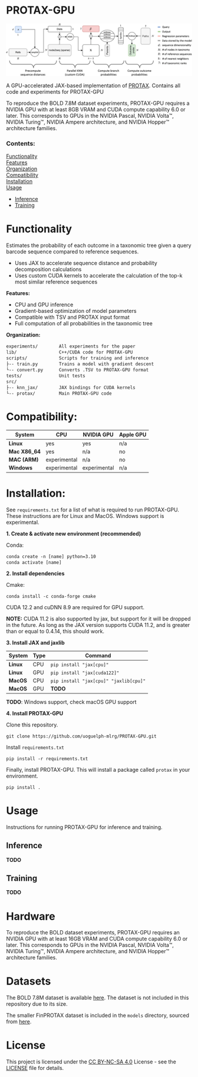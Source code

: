 # PROTAX-GPU

![alt text](img/Block_diagram_upd.png?raw=true)

A GPU-accelerated JAX-based implementation of [PROTAX](https://pubmed.ncbi.nlm.nih.gov/27296980/). Contains all code and experiments for PROTAX-GPU

To reproduce the BOLD 7.8M dataset experiments, PROTAX-GPU requires a NVIDIA GPU with at least 8GB VRAM and CUDA compute capability 6.0 or later. This corresponds to GPUs in the NVIDIA Pascal, NVIDIA Volta™, NVIDIA Turing™, NVIDIA Ampere architecture, and NVIDIA Hopper™ architecture families.

### Contents:

[Functionality](https://github.com/uoguelph-mlrg/PROTAX-GPU#Functionality)<br>
[Features](https://github.com/uoguelph-mlrg/PROTAX-GPU#Features)<br>
[Organization](https://github.com/uoguelph-mlrg/PROTAX-GPU#Organization)<br>
[Compatibility](https://github.com/uoguelph-mlrg/PROTAX-GPU#Compatibility)<br>
[Installation](https://github.com/uoguelph-mlrg/PROTAX-GPU#Installation)<br>
[Usage](https://github.com/uoguelph-mlrg/PROTAX-GPU#Usage)
- [Inference](https://github.com/uoguelph-mlrg/PROTAX-GPU#Inference)
- [Training](https://github.com/uoguelph-mlrg/PROTAX-GPU#Training)

# Functionality
Estimates the probability of each outcome in a taxonomic tree given a query barcode sequence compared to reference sequences.

- Uses JAX to accelerate sequence distance and probability decomposition calculations
- Uses custom CUDA kernels to accelerate the calculation of the top-k most similar reference sequences

**Features:**
- CPU and GPU inference
- Gradient-based optimization of model parameters
- Compatible with TSV and PROTAX input format 
- Full computation of all probabilities in the taxonomic tree

**Organization:**
```
experiments/        All experiments for the paper
lib/                C++/CUDA code for PROTAX-GPU
scripts/            Scripts for training and inference
├-- train.py        Trains a model with gradient descent 
└-- convert.py      Converts .TSV to PROTAX-GPU format
tests/              Unit tests 
src/                
├-- knn_jax/        JAX bindings for CUDA kernels
└-- protax/         Main PROTAX-GPU code

```

# Compatibility:

| **System** | **CPU** | **NVIDIA GPU** | **Apple GPU** |
| --- | --- | --- | --- |
| **Linux** | yes | yes | n/a |
| **Mac X86_64** | yes | n/a | no |
| **MAC (ARM)** | experimental | n/a | no |
| **Windows** | experimental | experimental | n/a |

# Installation:

See `requirements.txt` for a list of what is required to run PROTAX-GPU. These instructions are for Linux and MacOS. Windows support is experimental.

**1. Create & activate new environment (recommended)**

Conda:
```
conda create -n [name] python=3.10
conda activate [name]
```
**2. Install dependencies**

Cmake:
```
conda install -c conda-forge cmake
```

CUDA 12.2 and cuDNN 8.9 are required for GPU support.

**NOTE:** CUDA 11.2 is also supported by jax, but support for it will be dropped in the future. As long as the JAX version supports CUDA 11.2, and is greater than or equal to 0.4.14, this should work. 

**3. Install JAX and jaxlib**

| **System** | **Type** | **Command** |
| --- | --- | --- |
| **Linux** | CPU | `pip install "jax[cpu]"`|
| **Linux** | GPU | `pip install "jax[cuda122]"`
| **MacOS** | CPU | `pip install "jax[cpu]" "jaxlib[cpu]"`|
| **MacOS** | GPU | **TODO**|

**TODO**: Windows support, check macOS GPU support

**4. Install PROTAX-GPU**

Clone this repository.
```
git clone https://github.com/uoguelph-mlrg/PROTAX-GPU.git
```

Install `requirements.txt`
```
pip install -r requirements.txt
```

Finally, install PROTAX-GPU. This will install a package called `protax` in your environment.
```
pip install .
```

# Usage
Instructions for running PROTAX-GPU for inference and training.

## Inference
**TODO**

## Training
**TODO**

# Hardware
To reproduce the BOLD dataset experiments, PROTAX-GPU requires an NVIDIA GPU with at least 16GB VRAM and CUDA compute capability 6.0 or later. This corresponds to GPUs in the NVIDIA Pascal, NVIDIA Volta™, NVIDIA Turing™, NVIDIA Ampere architecture, and NVIDIA Hopper™ architecture families.

# Datasets
The BOLD 7.8M dataset is available [here](https://www.boldsystems.org/index.php/datarelease). The dataset is not included in this repository due to its size.

The smaller FinPROTAX dataset is included in the `models` directory, sourced from [here](https://github.com/psomervuo/FinPROTAX).

# License
This project is licensed under the [CC BY-NC-SA 4.0](https://creativecommons.org/licenses/by-nc-sa/4.0/) License - see the [LICENSE](LICENSE) file for details.

